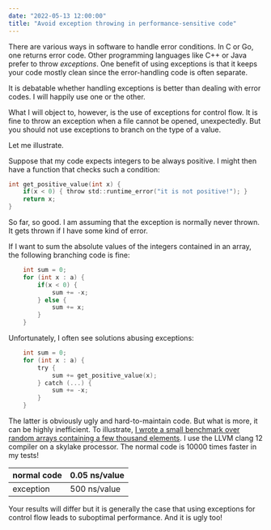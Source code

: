 ```yaml
---
date: "2022-05-13 12:00:00"
title: "Avoid exception throwing in performance-sensitive code"
---
```




There are various ways in software to handle error conditions. In C or Go, one returns error code. Other programming languages like C++ or Java prefer to throw <em>exceptions</em>. One benefit of using exceptions is that it keeps your code mostly clean since the error-handling code is often separate.

It is debatable whether handling exceptions is better than dealing with error codes. I will happily use one or the other.

What I will object to, however, is the use of exceptions for control flow. It is fine to throw an exception when a file cannot be opened, unexpectedly. But you should not use exceptions to branch on the type of a value.

Let me illustrate.

Suppose that my code expects integers to be always positive. I might then have a function that checks such a condition:
```C
int get_positive_value(int x) {
    if(x < 0) { throw std::runtime_error("it is not positive!"); }
    return x;
}
```


So far, so good. I am assuming that the exception is normally never thrown. It gets thrown if I have some kind of error.

If I want to sum the absolute values of the integers contained in an array, the following branching code is fine:
```C
    int sum = 0;
    for (int x : a) {
        if(x < 0) {
            sum += -x;
        } else {
            sum += x;
        }
    }

```


Unfortunately, I often see solutions abusing exceptions:
```C
    int sum = 0;
    for (int x : a) {
        try {
            sum += get_positive_value(x);
        } catch (...) {
            sum += -x;
        }
    }
```


The latter is obviously ugly and hard-to-maintain code. But what is more, it can be highly inefficient. To illustrate, [I wrote a small benchmark over random arrays containing a few thousand elements](https://github.com/lemire/Code-used-on-Daniel-Lemire-s-blog/tree/master/2022/05/13). I use the LLVM clang 12 compiler on a skylake processor. The normal code is 10000 times faster in my tests!

normal code              |0.05 ns/value            |
-------------------------|-------------------------|
exception                |500 ns/value             |


Your results will differ but it is generally the case that using exceptions for control flow leads to suboptimal performance. And it is ugly too!

